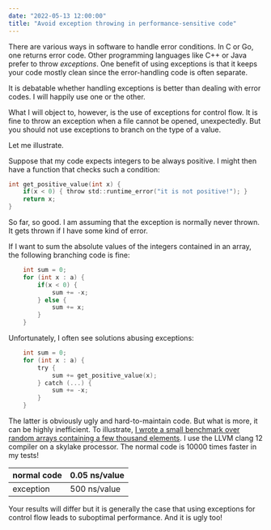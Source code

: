 ```yaml
---
date: "2022-05-13 12:00:00"
title: "Avoid exception throwing in performance-sensitive code"
---
```




There are various ways in software to handle error conditions. In C or Go, one returns error code. Other programming languages like C++ or Java prefer to throw <em>exceptions</em>. One benefit of using exceptions is that it keeps your code mostly clean since the error-handling code is often separate.

It is debatable whether handling exceptions is better than dealing with error codes. I will happily use one or the other.

What I will object to, however, is the use of exceptions for control flow. It is fine to throw an exception when a file cannot be opened, unexpectedly. But you should not use exceptions to branch on the type of a value.

Let me illustrate.

Suppose that my code expects integers to be always positive. I might then have a function that checks such a condition:
```C
int get_positive_value(int x) {
    if(x < 0) { throw std::runtime_error("it is not positive!"); }
    return x;
}
```


So far, so good. I am assuming that the exception is normally never thrown. It gets thrown if I have some kind of error.

If I want to sum the absolute values of the integers contained in an array, the following branching code is fine:
```C
    int sum = 0;
    for (int x : a) {
        if(x < 0) {
            sum += -x;
        } else {
            sum += x;
        }
    }

```


Unfortunately, I often see solutions abusing exceptions:
```C
    int sum = 0;
    for (int x : a) {
        try {
            sum += get_positive_value(x);
        } catch (...) {
            sum += -x;
        }
    }
```


The latter is obviously ugly and hard-to-maintain code. But what is more, it can be highly inefficient. To illustrate, [I wrote a small benchmark over random arrays containing a few thousand elements](https://github.com/lemire/Code-used-on-Daniel-Lemire-s-blog/tree/master/2022/05/13). I use the LLVM clang 12 compiler on a skylake processor. The normal code is 10000 times faster in my tests!

normal code              |0.05 ns/value            |
-------------------------|-------------------------|
exception                |500 ns/value             |


Your results will differ but it is generally the case that using exceptions for control flow leads to suboptimal performance. And it is ugly too!

